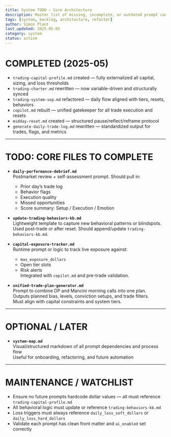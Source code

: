 ```yaml
---
title: System TODO — Core Architecture  
description: Master list of missing, incomplete, or outdated prompt components in the trading-system-prompts repo  
tags: [system, backlog, architecture, refactor]  
author: Simon Plant  
last_updated: 2025-05-05  
category: system  
status: active  
---
```


# COMPLETED (2025-05)

- `trading-capital-profile.md` created — fully externalized all capital, sizing, and loss thresholds
- `trading-charter.md` rewritten — now variable-driven and structurally synced
- `trading-system-sop.md` refactored — daily flow aligned with tiers, resets, behaviors
- `copilot.md` rebuilt — unified gatekeeper for all trade execution and resets
- `midday-reset.md` created — structured pause/reflect/reframe protocol
- `generate-daily-trade-log.md` rewritten — standardized output for trades, flags, and metrics

---

# TODO: CORE FILES TO COMPLETE

- **`daily-performance-debrief.md`**  
  Postmarket review + self-assessment prompt. Should pull in:  
  - Prior day’s trade log  
  - Behavior flags  
  - Execution quality  
  - Missed opportunities  
  - Score summary: Setup / Execution / Emotion  

- **`update-trading-behaviors-kb.md`**  
  Lightweight template to capture new behavioral patterns or blindspots.  
  Used post-trade or after reset. Should append/update `trading-behaviors-kb.md`.

- **`capital-exposure-tracker.md`**  
  Runtime prompt or logic to track live exposure against:  
  - `max_exposure_dollars`  
  - Open tier slots  
  - Risk alerts  
  Integrated with `copilot.md` and pre-trade validation.

- **`unified-trade-plan-generator.md`**  
  Prompt to combine DP and Mancini morning calls into one plan.  
  Outputs planned bias, levels, conviction setups, and trade filters.  
  Must align with capital constraints and system tiers.

---

# OPTIONAL / LATER

- **`system-map.md`**  
  Visual/structured markdown of all prompt dependencies and process flow  
  Useful for onboarding, refactoring, and future automation

---

# MAINTENANCE / WATCHLIST

- Ensure no future prompts hardcode dollar values — all must reference `trading-capital-profile.md`  
- All behavioral logic must update or reference `trading-behaviors-kb.md`  
- Loss triggers must always reference `daily_loss_soft_dollars` or `daily_loss_hard_dollars`  
- Validate each prompt has clean front matter and `ai_enabled` set correctly  